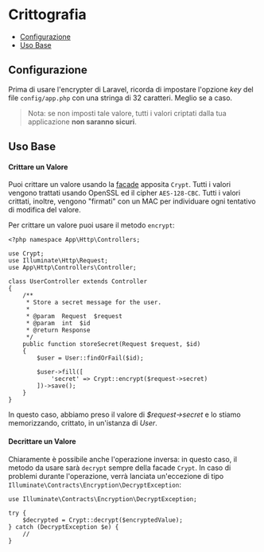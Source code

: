 # Crittografia

- [Configurazione](#configurazione)
- [Uso Base](#uso-base)

<a name="configurazione"></a>
## Configurazione

Prima di usare l'encrypter di Laravel, ricorda di impostare l'opzione _key_ del file `config/app.php` con una stringa di 32 caratteri. Meglio se a caso. 

> Nota: se non imposti tale valore, tutti i valori criptati dalla tua applicazione **non saranno sicuri**.

<a name="uso-base"></a>
## Uso Base

#### Crittare un Valore

Puoi crittare un valore usando la [facade](/docs/5.1/facade) apposita `Crypt`. Tutti i valori vengono trattati usando OpenSSL ed il cipher `AES-128-CBC`. Tutti i valori crittati, inoltre, vengono "firmati" con un MAC per individuare ogni tentativo di modifica del valore.

Per crittare un valore puoi usare il metodo `encrypt`:

	<?php namespace App\Http\Controllers;

	use Crypt;
	use Illuminate\Http\Request;
	use App\Http\Controllers\Controller;

	class UserController extends Controller
	{
		/**
		 * Store a secret message for the user.
		 *
		 * @param  Request  $request
		 * @param  int  $id
		 * @return Response
		 */
		public function storeSecret(Request $request, $id)
		{
			$user = User::findOrFail($id);

			$user->fill([
				'secret' => Crypt::encrypt($request->secret)
			])->save();
		}
	}

In questo caso, abbiamo preso il valore di _$request->secret_ e lo stiamo memorizzando, crittato, in un'istanza di _User_.

#### Decrittare un Valore

Chiaramente è possibile anche l'operazione inversa: in questo caso, il metodo da usare sarà `decrypt` sempre della facade `Crypt`. In caso di problemi durante l'operazione, verrà lanciata un'eccezione di tipo `Illuminate\Contracts\Encryption\DecryptException`:

	use Illuminate\Contracts\Encryption\DecryptException;

	try {
		$decrypted = Crypt::decrypt($encryptedValue);
	} catch (DecryptException $e) {
		//
	}
